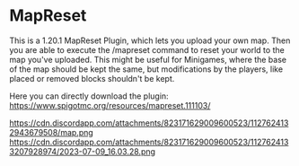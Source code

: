 # MapReset
This is a 1.20.1 MapReset Plugin, which lets you upload your own map.
Then you are able to execute the /mapreset command to reset your world to the map you've uploaded.
This might be useful for Minigames, where the base of the map should be kept the same, but modifications by the players, like placed or removed blocks shouldn't be kept.

Here you can directly download the plugin: https://www.spigotmc.org/resources/mapreset.111103/

https://cdn.discordapp.com/attachments/823171629009600523/1127624132943679508/map.png
https://cdn.discordapp.com/attachments/823171629009600523/1127624133207928974/2023-07-09_16.03.28.png
